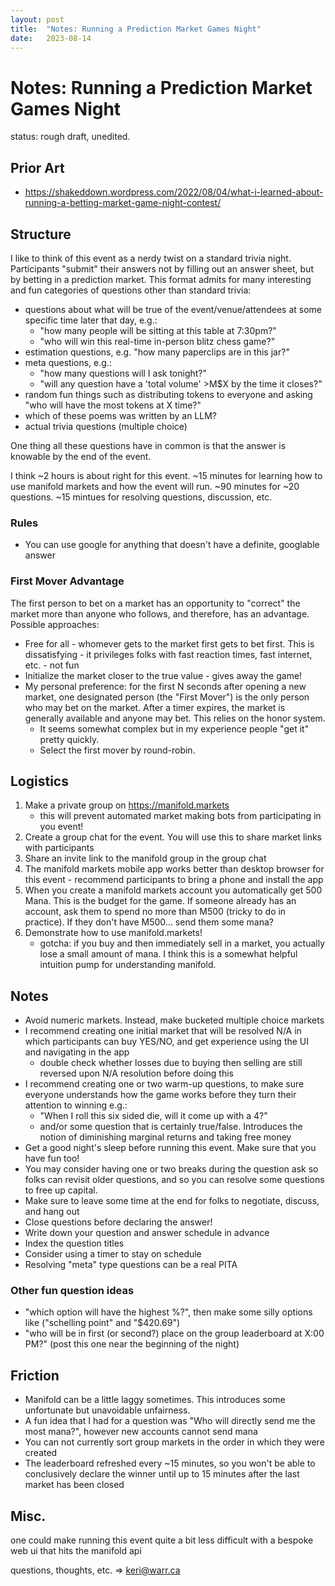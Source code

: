 ```yaml
---
layout: post
title:  "Notes: Running a Prediction Market Games Night"
date:   2023-08-14
---
```


# Notes: Running a Prediction Market Games Night

status: rough draft, unedited.

## Prior Art

- https://shakeddown.wordpress.com/2022/08/04/what-i-learned-about-running-a-betting-market-game-night-contest/

## Structure

I like to think of this event as a nerdy twist on a standard trivia night. Participants "submit" their answers not by filling out an answer sheet, but by betting in a prediction market. This format admits for many interesting and fun categories of questions other than standard trivia:
- questions about what will be true of the event/venue/attendees at some specific time later that day, e.g.:
  - "how many people will be sitting at this table at 7:30pm?"
  - "who will win this real-time in-person blitz chess game?"
- estimation questions, e.g. "how many paperclips are in this jar?"
- meta questions, e.g.:
  - "how many questions will I ask tonight?"
  - "will any question have a 'total volume' >M$X by the time it closes?"
- random fun things such as distributing tokens to everyone and asking "who will have the most tokens at X time?"
- which of these poems was written by an LLM?
- actual trivia questions (multiple choice)

One thing all these questions have in common is that the answer is knowable by the end of the event.

I think ~2 hours is about right for this event. ~15 minutes for learning how to use manifold markets and how the event will run. ~90 minutes for ~20 questions. ~15 mintues for resolving questions, discussion, etc.

### Rules

- You can use google for anything that doesn't have a definite, googlable answer

### First Mover Advantage

The first person to bet on a market has an opportunity to "correct" the market more than anyone who follows, and therefore, has an advantage. Possible approaches:
- Free for all - whomever gets to the market first gets to bet first. This is dissatisfying - it privileges folks with fast reaction times, fast internet, etc. - not fun
- Initialize the market closer to the true value - gives away the game!
- My personal preference: for the first N seconds after opening a new market, one designated person (the "First Mover") is the only person who may bet on the market. After a timer expires, the market is generally available and anyone may bet. This relies on the honor system.
  - It seems somewhat complex but in my experience people "get it" pretty quickly.
  - Select the first mover by round-robin.

## Logistics

1. Make a private group on https://manifold.markets
   - this will prevent automated market making bots from participating in you event!
1. Create a group chat for the event. You will use this to share market links with participants
1. Share an invite link to the manifold group in the group chat
1. The manifold markets mobile app works better than desktop browser for this event - recommend participants to bring a phone and install the app
1. When you create a manifold markets account you automatically get 500 Mana. This is the budget for the game. If someone already has an account, ask them to spend no more than M500 (tricky to do in practice). If they don't have M500... send them some mana?
1. Demonstrate how to use manifold.markets!
   - gotcha: if you buy and then immediately sell in a market, you actually lose a small amount of mana. I think this is a somewhat helpful intuition pump for understanding manifold.

## Notes

- Avoid numeric markets. Instead, make bucketed multiple choice markets
- I recommend creating one initial market that will be resolved N/A in which participants can buy YES/NO, and get experience using the UI and navigating in the app
  - double check whether losses due to buying then selling are still reversed upon N/A resolution before doing this
- I recommend creating one or two warm-up questions, to make sure everyone understands how the game works before they turn their attention to winning e.g.:
  - "When I roll this six sided die, will it come up with a 4?"
  - and/or some question that is certainly true/false. Introduces the notion of diminishing marginal returns and taking free money
- Get a good night's sleep before running this event. Make sure that you have fun too!
- You may consider having one or two breaks during the question ask so folks can revisit older questions, and so you can resolve some questions to free up capital.
- Make sure to leave some time at the end for folks to negotiate, discuss, and hang out
- Close questions before declaring the answer!
- Write down your question and answer schedule in advance
- Index the question titles
- Consider using a timer to stay on schedule
- Resolving "meta" type questions can be a real PITA

### Other fun question ideas

- "which option will have the highest %?", then make some silly options like ("schelling point" and "$420.69")
- "who will be in first (or second?) place on the group leaderboard at X:00 PM?" (post this one near the beginning of the night)

## Friction

- Manifold can be a little laggy sometimes. This introduces some unfortunate but unavoidable unfairness.
- A fun idea that I had for a question was "Who will directly send me the most mana?", however new accounts cannot send mana
- You can not currently sort group markets in the order in which they were created
- The leaderboard refreshed every ~15 minutes, so you won't be able to conclusively declare the winner until up to 15 minutes after the last market has been closed

## Misc.

one could make running this event quite a bit less difficult with a bespoke web ui that hits the manifold api

questions, thoughts, etc. => keri@warr.ca
